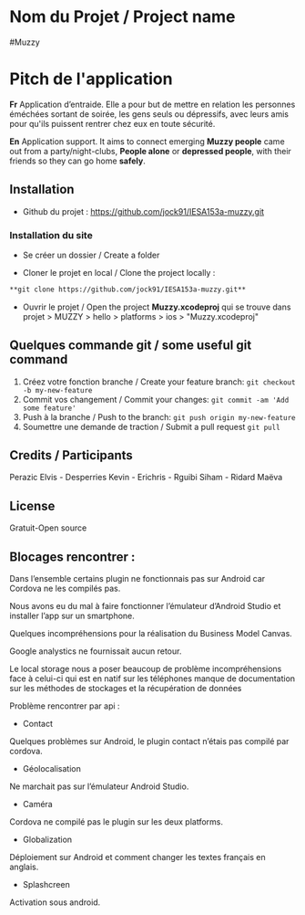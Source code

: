 # Nom du Projet / Project name

#Muzzy 

# Pitch de l'application

**Fr**
Application d’entraide. Elle a pour but de mettre en relation les personnes éméchées sortant de soirée, les gens seuls ou dépressifs, avec leurs amis pour qu'ils puissent rentrer chez eux en toute sécurité.

**En**
Application support. It aims to connect emerging **Muzzy people** came out from a party/night-clubs, **People alone** or **depressed people**, with their friends so they can go home **safely**.

## Installation

* Github du projet : https://github.com/jock91/IESA153a-muzzy.git

### Installation du site

* Se créer un dossier / Create a folder

* Cloner le projet en local / Clone the project locally :
```html
**git clone https://github.com/jock91/IESA153a-muzzy.git**
```

* Ouvrir le projet / Open the project **Muzzy.xcodeproj**
qui se trouve dans projet > MUZZY > hello > platforms > ios > "Muzzy.xcodeproj"

## Quelques commande git / some useful git command

1. Créez votre fonction branche / Create your feature branch: `git checkout -b my-new-feature`
2. Commit vos changement / Commit your changes: `git commit -am 'Add some feature'`
3. Push à la branche / Push to the branch: `git push origin my-new-feature`
4. Soumettre une demande de traction / Submit a pull request `git pull`

## Credits / Participants

Perazic Elvis - Desperries Kevin - Erichris - Rguibi Siham - Ridard Maëva

## License

Gratuit-Open source


## Blocages rencontrer : 
Dans l’ensemble certains plugin ne fonctionnais pas sur Android car Cordova ne les compilés pas.

Nous avons eu du mal à faire fonctionner l’émulateur d’Android Studio et installer l’app sur un smartphone. 

Quelques incompréhensions pour la réalisation du Business Model Canvas.

Google analystics ne fournissait aucun retour.

Le local storage nous a poser beaucoup de problème incompréhensions face à celui-ci qui est en natif sur les téléphones manque de documentation sur les méthodes de stockages et la récupération de données 

Problème rencontrer par api :

* Contact

Quelques problèmes sur Android, le plugin contact n’étais pas compilé par cordova.

* Géolocalisation

Ne marchait pas sur l’émulateur Android Studio.

* Caméra
 
Cordova ne compilé pas le plugin sur les deux platforms.		

* Globalization
 
Déploiement sur Android et comment changer les textes français en anglais.

* Splashcreen

Activation sous android.

